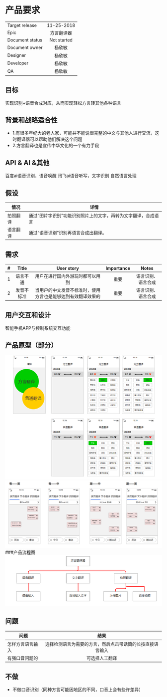 # 产品要求
|       |         |
| ------------- |:-------------:|
| Target release  |11-25-2018|
| Epic      |  方言翻译器     |
| Document status | Not started      |
|Document owner|杨欣敏|
| Designer      | 杨欣敏 |
| Developer      |  杨欣敏    |
| QA |   杨欣敏   |

## 目标
实现识别+语音合成对应，从而实现轻松方言转其他各种语言
## 背景和战略适合性
* 1.有很多年纪大的老人家，可能并不能说很完整的中文与其他人进行交流，这时翻译器可以帮助他们解决这个问题
* 2.方言翻译也是宣传中华文化的一个有力手段

## API & AI &其他
百度ai语音识别，语音唤醒
讯飞ai语音听写，文字识别
自然语言处理

## 假设
情况 | 详情
---|---
拍照翻译 | 通过“图片字识别”功能识别照片上的文字，再转为文字翻译，合成语言
语言翻译 | 通过“语音识别”识别再语言合成出翻译。

## 需求
|    #     |    Title     |       User story     |      Importance     |      Notes     |
| ------------- |:-------------:|:-------------:|:-------------:|:-------------:|
|1       | 语言不通 | 用户在进行国内外游玩时都可以用到  | 重要 | 语言识别、语言合成|
|2         |发音不标准|当用户的中文发音不标准时，使用方言也是能够达到有效翻译效果的|重要| 语言识别、语言合成|



## 用户交互和设计
智能手机APP与控制系统交互功能

## 产品原型（部分）
![语种](img/语种.png)
![翻译界面](img/翻译界面.png)
###产品流程图
![产品流程图](img/产品流程图.png)
## 问题
|    问题     |       结果    |
| ------------- |:-------------:|
|怎样方言语言输入|选择检测语言为需要的方言，然后点击带话筒的长按直接语言输入|
|有强口音问题的|可选择人工翻译|



## 不做
* 不做口音识别（同种方言可能因地区的不同，口音上会有些许差异）

